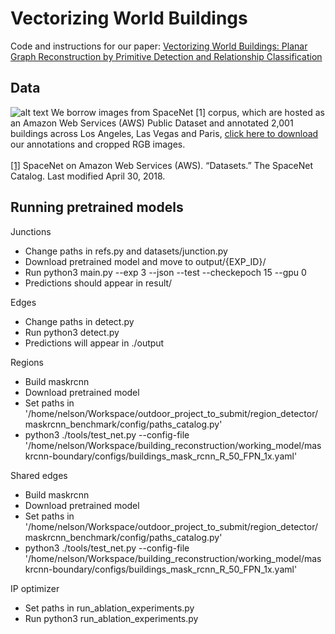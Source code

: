 Vectorizing World Buildings
======

Code and instructions for our paper:
[Vectorizing World Buildings: Planar Graph Reconstruction by Primitive Detection and Relationship Classification](https://arxiv.org/abs/1912.05135)

Data
------
![alt text](https://github.com/ennauata/buildings2vec/blob/master/refs/raw.jpg "Raw images")
We borrow images from SpaceNet [1] corpus, which are hosted as an Amazon Web Services (AWS) Public Dataset and annotated 2,001 buildings across Los Angeles, Las Vegas and Paris, [click here to download](https://www.dropbox.com/sh/q1jmqnm26q21h1a/AABtxO0Uni9eZs-Qs37HJTJLa?dl=0) our annotations and cropped RGB images.<br/>
<br/>
[[1]](https://spacenetchallenge.github.io/datasets/datasetHomePage.html.) SpaceNet on Amazon Web Services (AWS). “Datasets.” The SpaceNet Catalog.  Last modified April 30, 2018. 

Running pretrained models
------

Junctions

- Change paths in refs.py and datasets/junction.py
- Download pretrained model and move to output/{EXP_ID}/
- Run python3 main.py --exp 3 --json --test --checkepoch 15 --gpu 0
- Predictions should appear in result/

Edges
- Change paths in detect.py
- Run python3 detect.py
- Predictions will appear in ./output

Regions

- Build maskrcnn
- Download pretrained model
- Set paths in '/home/nelson/Workspace/outdoor_project_to_submit/region_detector/maskrcnn_benchmark/config/paths_catalog.py' 
- python3 ./tools/test_net.py --config-file '/home/nelson/Workspace/building_reconstruction/working_model/maskrcnn-boundary/configs/buildings_mask_rcnn_R_50_FPN_1x.yaml'


Shared edges

- Build maskrcnn
- Download pretrained model
- Set paths in '/home/nelson/Workspace/outdoor_project_to_submit/region_detector/maskrcnn_benchmark/config/paths_catalog.py' 
- python3 ./tools/test_net.py --config-file '/home/nelson/Workspace/building_reconstruction/working_model/maskrcnn-boundary/configs/buildings_mask_rcnn_R_50_FPN_1x.yaml'


IP optimizer

- Set paths in run_ablation_experiments.py
- Run python3 run_ablation_experiments.py
